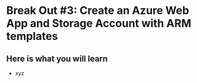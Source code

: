 # Break Out #3: Create an Azure Web App and Storage Account with ARM templates #

## Here is what you will learn ##

- xyz